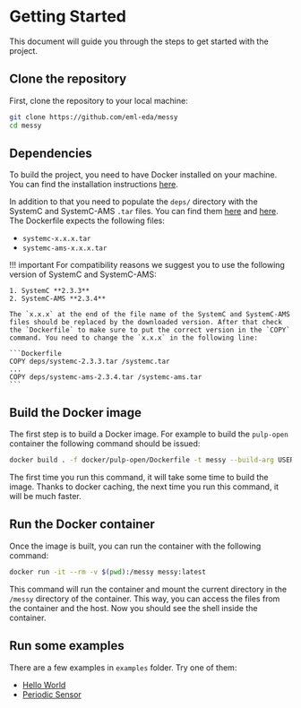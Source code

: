 # Getting Started

This document will guide you through the steps to get started with the project.

## Clone the repository

First, clone the repository to your local machine:

```bash
git clone https://github.com/eml-eda/messy
cd messy
```

## Dependencies

To build the project, you need to have Docker installed on your machine. You can find the installation instructions [here](https://docs.docker.com/engine/install/).

In addition to that you need to populate the `deps/` directory with the SystemC and SystemC-AMS `.tar` files. You can find them [here](https://www.accellera.org/downloads/standards/systemc) and [here](https://www.coseda-tech.com/systemc-ams-proof-of-concept). The Dockerfile expects the following files:

- `systemc-x.x.x.tar`
- `systemc-ams-x.x.x.tar`

!!! important
    For compatibility reasons we suggest you to use the following version of SystemC and SystemC-AMS:

    1. SystemC **2.3.3**
    2. SystemC-AMS **2.3.4**

    The `x.x.x` at the end of the file name of the SystemC and SystemC-AMS files should be replaced by the downloaded version. After that check the `Dockerfile` to make sure to put the correct version in the `COPY` command. You need to change the `x.x.x` in the following line:

    ```Dockerfile
    COPY deps/systemc-2.3.3.tar /systemc.tar
    ...
    COPY deps/systemc-ams-2.3.4.tar /systemc-ams.tar
    ```

## Build the Docker image

The first step is to build a Docker image. For example to build the `pulp-open` container the following command should be issued:

```bash
docker build . -f docker/pulp-open/Dockerfile -t messy --build-arg USER_ID=$(id -u ${USER}) --build-arg GROUP_ID=$(id -g ${USER})
```

The first time you run this command, it will take some time to build the image. Thanks to docker caching, the next time you run this command, it will be much faster.

## Run the Docker container

Once the image is built, you can run the container with the following command:

```bash
docker run -it --rm -v $(pwd):/messy messy:latest
```

This command will run the container and mount the current directory in the `/messy` directory of the container. This way, you can access the files from the container and the host. Now you should see the shell inside the container.

## Run some examples

There are a few examples in `examples` folder. Try one of them:

- [Hello World](examples/hello-world.md)
- [Periodic Sensor](examples/periodic-sensor.md)